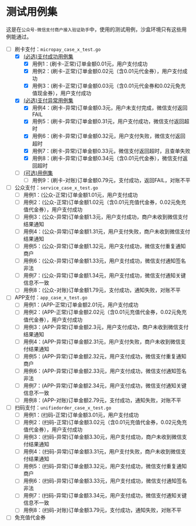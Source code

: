 # 测试用例集

这是在`公众号-微信支付商户接入验证助手`中，使用的测试用例，沙盒环境只有这些用例能通过。

* [ ] 刷卡支付：`micropay_case_x_test.go`
  * [x] [(必选)支付成功用例集](https://mp.weixin.qq.com/s/jmBau2PaXes_LyNUkzEOsw)
    * [x] 用例1：(刷卡-正常)订单金额0.01元，用户支付成功
    * [x] 用例2：(刷卡-正常)订单金额0.02元（含0.01元代金券），用户支付成功
    * [x] 用例3：(刷卡-正常)订单金额0.03元（含0.01元代金券和0.02元免充值现金券），用户支付成功
  * [x] [(必选)支付异常用例集](https://mp.weixin.qq.com/s/tEa8aC6gI_Eoejwn4VN6lQ)
    * [x] 用例4：(刷卡-异常)订单金额0.3元，用户未支付完成，微信支付返回FAIL
    * [x] 用例5：(刷卡-异常)订单金额0.31元，用户支付成功，微信支付返回超时
    * [x] 用例6：(刷卡-异常)订单金额0.32元，用户支付失败，微信支付返回超时
    * [x] 用例7：(刷卡-异常)订单金额0.33元，微信支付返回超时，且查单失败
    * [x] 用例8：(刷卡-异常)订单金额0.34元（含0.01元代金券），微信支付返回超时
  * [ ] [(可选)用例集](https://mp.weixin.qq.com/s/5q4YGIUM3EzIDaClzTx8dw)
    * [ ] 用例9：(刷卡-对账)订单金额0.79元，支付成功，返回FAIL，对账不平
* [ ] 公众支付：`service_case_x_test.go`
  * [ ] 用例1：(公众-正常)订单金额1.01元，用户支付成功 
  * [ ] 用例2：(公众-正常)订单金额1.02元（含0.01元充值代金券，0.02元免充值代金券），用户支付成功 
  * [ ] 用例3：(公众-异常)订单金额1.3元，用户支付成功，商户未收到微信支付结果通知 
  * [ ] 用例4：(公众-异常)订单金额1.31元，用户支付失败，商户未收到微信支付结果通知 
  * [ ] 用例5：(公众-异常)订单金额1.32元，用户支付成功，微信支付重复通知商户 
  * [ ] 用例6：(公众-异常)订单金额1.33元，用户支付成功，微信支付通知签名非法 
  * [ ] 用例7：(公众-异常)订单金额1.34元，用户支付成功，微信支付通知关键信息不一致 
  * [ ] 用例8：(公众-对账)订单金额1.79元，支付成功，通知失败，对账不平 
* [ ] APP支付：`app_case_x_test.go`
  * [ ] 用例1：(APP-正常)订单金额2.01元，用户支付成功 
  * [ ] 用例2：(APP-正常)订单金额2.02元（含0.01元充值代金券，0.02元免充值代金券），用户支付成功 
  * [ ] 用例3：(APP-异常)订单金额2.3元，用户支付成功，商户未收到微信支付结果通知 
  * [ ] 用例4：(APP-异常)订单金额2.31元，用户支付失败，商户未收到微信支付结果通知 
  * [ ] 用例5：(APP-异常)订单金额2.32元，用户支付成功，微信支付重复通知商户 
  * [ ] 用例6：(APP-异常)订单金额2.33元，用户支付成功，微信支付通知签名非法 
  * [ ] 用例7：(APP-异常)订单金额2.34元，用户支付成功，微信支付通知关键信息不一致 
  * [ ] 用例8：(APP-对账)订单金额2.79元，支付成功，通知失败，对账不平 
* [ ] 扫码支付：`unifiedorder_case_x_test.go`
  * [ ] 用例1：(扫码-正常)订单金额3.01元，用户支付成功
  * [ ] 用例2：(扫码-正常)订单金额3.02元（含0.01元充值代金券，0.02元免充值代金券），用户支付成功
  * [ ] 用例3：(扫码-异常)订单金额3.30元，用户支付成功，商户未收到微信支付结果通知
  * [ ] 用例4：(扫码-异常)订单金额3.31元，用户支付失败，商户未收到微信支付结果通知
  * [ ] 用例5：(扫码-异常)订单金额3.32元，用户支付成功，微信支付重复通知商户
  * [ ] 用例6：(扫码-异常)订单金额3.33元，用户支付成功，微信支付通知签名非法
  * [ ] 用例7：(扫码-异常)订单金额3.34元，用户支付成功，微信支付通知关键信息不一致
  * [ ] 用例8：(扫码-对账)订单金额3.79元，支付成功，通知失败，对账不平
* [ ] 免充值代金券
